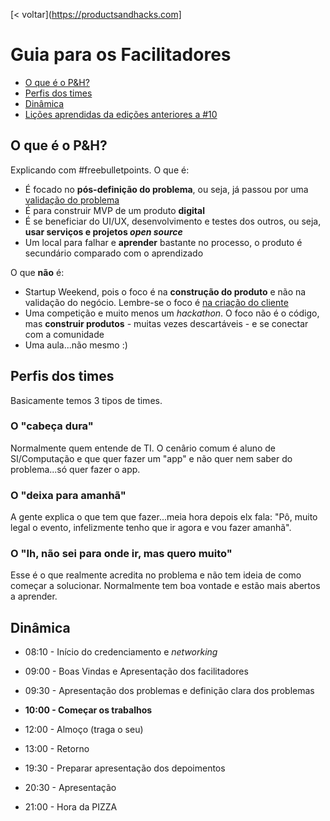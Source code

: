[< voltar](https://productsandhacks.com]

# Guia para os Facilitadores
  - [O que é o P&H?](https://nite-ceuma.github.io/products-and-hacks/#o-que-é-o-ph)
  - [Perfis dos times](https://nite-ceuma.github.io/products-and-hacks/#perfis-dos-times)
  - [Dinâmica](https://nite-ceuma.github.io/products-and-hacks/#dinâmica)
  - [Lições aprendidas da edições anteriores a #10](https://nite-ceuma.github.io/products-and-hacks/licoes-aprendidas-das-edicoes-passadas)

## O que é o P&H?
Explicando com #freebulletpoints. O que é:
  - É focado no **pós-definição do problema**, ou seja, já passou por uma [validação do problema](https://universidadeagora.com/2018/06/06/25270/trilha-empreendedor-digital-defina-muito-bem-o-problema/)
  - É para construir MVP de um produto **digital**
  - É se beneficiar do UI/UX, desenvolvimento e testes dos outros, ou seja, **usar serviços e projetos _open source_**
  - Um local para falhar e **aprender** bastante no processo, o produto é secundário comparado com o aprendizado
  
O que **não** é:
  - Startup Weekend, pois o foco é na **construção do produto** e não na validação do negócio. Lembre-se o foco é [na criação do cliente](https://universidadeagora.com/2018/06/05/25245/trilha-empreendedor-digital-ame-o-problema-nao-a-solucao/)
  - Uma competição e muito menos um _hackathon_. O foco não é o código, mas **construir produtos** - muitas vezes descartáveis - e se conectar com a comunidade
  - Uma aula...não mesmo :)


## Perfis dos times

Basicamente temos 3 tipos de times.

### O "cabeça dura"

Normalmente quem entende de TI. O cenârio comum é aluno de SI/Computação e que quer fazer um "app" e não quer nem saber do problema...só quer fazer o app.

### O "deixa para amanhã"

A gente explica o que tem que fazer...meia hora depois elx fala: "Pô, muito legal o evento, infelizmente tenho que ir agora e vou fazer amanhã".

### O "Ih, não sei para onde ir, mas quero muito"

Esse é o que realmente acredita no problema e não tem ideia de como começar a solucionar. Normalmente tem boa vontade e estão mais abertos a aprender.

## Dinâmica

  - 08:10 - Início do credenciamento e _networking_
  - 09:00 - Boas Vindas e Apresentação dos facilitadores
  - 09:30 - Apresentação dos problemas e definição clara dos problemas
  - **10:00 - Começar os trabalhos**

  - 12:00 - Almoço (traga o seu)
  - 13:00 - Retorno

  - 19:30 - Preparar apresentação dos depoimentos
  - 20:30 - Apresentação 
  - 21:00 - Hora da PIZZA
  
